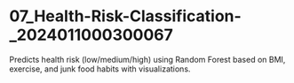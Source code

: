 # 07_Health-Risk-Classification-_2024011000300067
Predicts health risk (low/medium/high) using Random Forest based on BMI, exercise, and junk food habits with visualizations.
